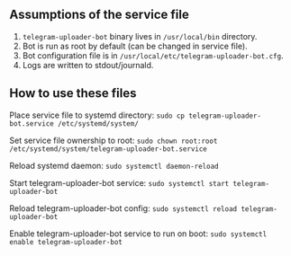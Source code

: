 Assumptions of the service file
-------------------------------

1. `telegram-uploader-bot` binary lives in `/usr/local/bin` directory.
2. Bot is run as root by default (can be changed in service file).
3. Bot configuration file is in `/usr/local/etc/telegram-uploader-bot.cfg`.
4. Logs are written to stdout/journald.

How to use these files
----------------------

Place service file to systemd directory: `sudo cp telegram-uploader-bot.service /etc/systemd/system/`

Set service file ownership to root: `sudo chown root:root /etc/systemd/system/telegram-uploader-bot.service`

Reload systemd daemon: `sudo systemctl daemon-reload`

Start telegram-uploader-bot service: `sudo systemctl start telegram-uploader-bot`

Reload telegram-uploader-bot config: `sudo systemctl reload telegram-uploader-bot`

Enable telegram-uploader-bot service to run on boot: `sudo systemctl enable telegram-uploader-bot`

